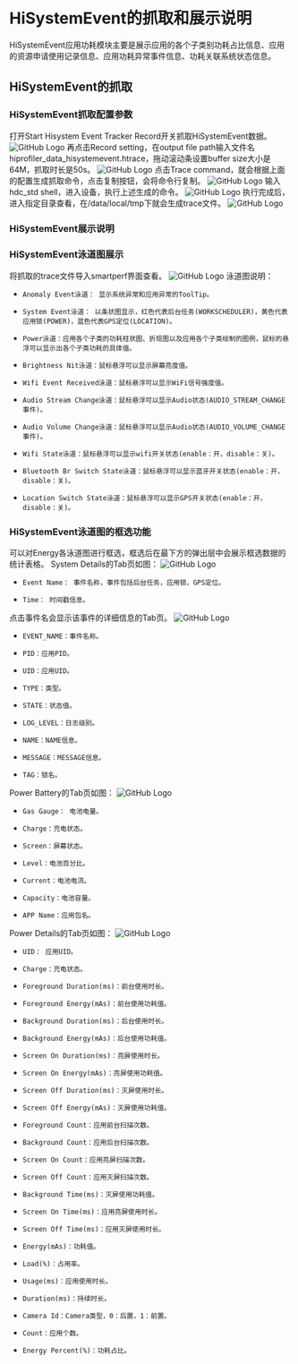 # HiSystemEvent的抓取和展示说明
 HiSystemEvent应用功耗模块主要是展示应用的各个子类别功耗占比信息、应用的资源申请使用记录信息、应用功耗异常事件信息、功耗关联系统状态信息。
## HiSystemEvent的抓取
### HiSystemEvent抓取配置参数
打开Start Hisystem Event Tracker Record开关抓取HiSystemEvent数据。
![GitHub Logo](../../figures/HiSystemEvent/hisyseventsetting.jpg)
再点击Record setting，在output file path输入文件名hiprofiler_data_hisystemevent.htrace，拖动滚动条设置buffer size大小是64M，抓取时长是50s。
![GitHub Logo](../../figures/HiSystemEvent/hisystemeventrecord.jpg)
点击Trace command，就会根据上面的配置生成抓取命令，点击复制按钮，会将命令行复制。
![GitHub Logo](../../figures/HiSystemEvent/hisystemcommand.jpg)
输入hdc_std shell，进入设备，执行上述生成的命令。
![GitHub Logo](../../figures/HiSystemEvent/hisystemeventemexcute.jpg)
执行完成后，进入指定目录查看，在/data/local/tmp下就会生成trace文件。
![GitHub Logo](../../figures/HiSystemEvent/hisystemeventfile.jpg)
### HiSystemEvent展示说明
### HiSystemEvent泳道图展示
将抓取的trace文件导入smartperf界面查看。
![GitHub Logo](../../figures/HiSystemEvent/hisystemeventsummary.jpg)
泳道图说明：
+     Anomaly Event泳道： 显示系统异常和应用异常的ToolTip。
+     System Event泳道： 以条状图显示，红色代表后台任务(WORKSCHEDULER)，黄色代表应用锁(POWER)，蓝色代表GPS定位(LOCATION)。
+     Power泳道：应用各个子类的功耗柱状图、折现图以及应用各个子类绘制的图例，鼠标的悬浮可以显示出各个子类功耗的具体值。
+     Brightness Nit泳道：鼠标悬浮可以显示屏幕亮度值。
+     Wifi Event Received泳道：鼠标悬浮可以显示WiFi信号强度值。
+     Audio Stream Change泳道：鼠标悬浮可以显示Audio状态(AUDIO_STREAM_CHANGE事件)。
+     Audio Volume Change泳道：鼠标悬浮可以显示Audio状态(AUDIO_VOLUME_CHANGE事件)。
+     Wifi State泳道：鼠标悬浮可以显示wifi开关状态(enable：开，disable：关)。
+     Bluetooth Br Switch State泳道：鼠标悬浮可以显示蓝牙开关状态(enable：开， disable：关)。
+     Location Switch State泳道：鼠标悬浮可以显示GPS开关状态(enable：开，disable：关)。
### HiSystemEvent泳道图的框选功能
可以对Energy各泳道图进行框选，框选后在最下方的弹出层中会展示框选数据的统计表格。
System Details的Tab页如图：
![GitHub Logo](../../figures/HiSystemEvent/hisystemdetails.jpg)
+     Event Name： 事件名称，事件包括后台任务，应用锁，GPS定位。
+     Time： 时间戳信息。
点击事件名会显示该事件的详细信息的Tab页。
![GitHub Logo](../../figures/HiSystemEvent/systemselectdetals.jpg)
+     EVENT_NAME：事件名称。
+     PID：应用PID。
+     UID：应用UID。
+     TYPE：类型。
+     STATE：状态值。
+     LOG_LEVEL：日志级别。
+     NAME：NAME信息。
+     MESSAGE：MESSAGE信息。
+     TAG：锁名。
Power Battery的Tab页如图：
![GitHub Logo](../../figures/HiSystemEvent/hisyseventPowerBattery.jpg)
+     Gas Gauge： 电池电量。
+     Charge：充电状态。
+     Screen：屏幕状态。
+     Level：电池百分比。
+     Current：电池电流。
+     Capacity：电池容量。
+     APP Name：应用包名。
Power Details的Tab页如图：
![GitHub Logo](../../figures/HiSystemEvent/hisyseventPowerdetails.jpg)
+     UID： 应用UID。
+     Charge：充电状态。
+     Foreground Duration(ms)：前台使用时长。
+     Foreground Energy(mAs)：前台使用功耗值。
+     Background Duration(ms)：后台使用时长。
+     Background Energy(mAs)：后台使用功耗值。
+     Screen On Duration(ms)：亮屏使用时长。
+     Screen On Energy(mAs)：亮屏使用功耗值。
+     Screen Off Duration(ms)：灭屏使用时长。
+     Screen Off Energy(mAs)：灭屏使用功耗值。
+     Foreground Count：应用前台扫描次数。
+     Background Count：应用后台扫描次数。
+     Screen On Count：应用亮屏扫描次数。
+     Screen Off Count：应用灭屏扫描次数。
+     Background Time(ms)：灭屏使用功耗值。
+     Screen On Time(ms)：应用亮屏使用时长。
+     Screen Off Time(ms)：应用灭屏使用时长。
+     Energy(mAs)：功耗值。
+     Load(%)：占用率。
+     Usage(ms)：应用使用时长。
+     Duration(ms)：持续时长。
+     Camera Id：Camera类型，0：后置，1：前置。
+     Count：应用个数。
+     Energy Percent(%)：功耗占比。